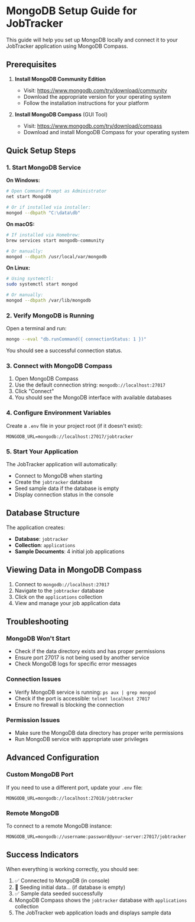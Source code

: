 # MongoDB Setup Guide for JobTracker

This guide will help you set up MongoDB locally and connect it to your JobTracker application using MongoDB Compass.

## Prerequisites

1. **Install MongoDB Community Edition**
   - Visit: https://www.mongodb.com/try/download/community
   - Download the appropriate version for your operating system
   - Follow the installation instructions for your platform

2. **Install MongoDB Compass** (GUI Tool)
   - Visit: https://www.mongodb.com/try/download/compass
   - Download and install MongoDB Compass for your operating system

## Quick Setup Steps

### 1. Start MongoDB Service

**On Windows:**
```bash
# Open Command Prompt as Administrator
net start MongoDB

# Or if installed via installer:
mongod --dbpath "C:\data\db"
```

**On macOS:**
```bash
# If installed via Homebrew:
brew services start mongodb-community

# Or manually:
mongod --dbpath /usr/local/var/mongodb
```

**On Linux:**
```bash
# Using systemctl:
sudo systemctl start mongod

# Or manually:
mongod --dbpath /var/lib/mongodb
```

### 2. Verify MongoDB is Running

Open a terminal and run:
```bash
mongo --eval "db.runCommand({ connectionStatus: 1 })"
```

You should see a successful connection status.

### 3. Connect with MongoDB Compass

1. Open MongoDB Compass
2. Use the default connection string: `mongodb://localhost:27017`
3. Click "Connect"
4. You should see the MongoDB interface with available databases

### 4. Configure Environment Variables

Create a `.env` file in your project root (if it doesn't exist):
```env
MONGODB_URL=mongodb://localhost:27017/jobtracker
```

### 5. Start Your Application

The JobTracker application will automatically:
- Connect to MongoDB when starting
- Create the `jobtracker` database
- Seed sample data if the database is empty
- Display connection status in the console

## Database Structure

The application creates:
- **Database**: `jobtracker`
- **Collection**: `applications`
- **Sample Documents**: 4 initial job applications

## Viewing Data in MongoDB Compass

1. Connect to `mongodb://localhost:27017`
2. Navigate to the `jobtracker` database
3. Click on the `applications` collection
4. View and manage your job application data

## Troubleshooting

### MongoDB Won't Start
- Check if the data directory exists and has proper permissions
- Ensure port 27017 is not being used by another service
- Check MongoDB logs for specific error messages

### Connection Issues
- Verify MongoDB service is running: `ps aux | grep mongod`
- Check if the port is accessible: `telnet localhost 27017`
- Ensure no firewall is blocking the connection

### Permission Issues
- Make sure the MongoDB data directory has proper write permissions
- Run MongoDB service with appropriate user privileges

## Advanced Configuration

### Custom MongoDB Port
If you need to use a different port, update your `.env` file:
```env
MONGODB_URL=mongodb://localhost:27018/jobtracker
```

### Remote MongoDB
To connect to a remote MongoDB instance:
```env
MONGODB_URL=mongodb://username:password@your-server:27017/jobtracker
```

## Success Indicators

When everything is working correctly, you should see:
1. ✅ Connected to MongoDB (in console)
2. 📝 Seeding initial data... (if database is empty)
3. ✅ Sample data seeded successfully
4. MongoDB Compass shows the `jobtracker` database with `applications` collection
5. The JobTracker web application loads and displays sample data